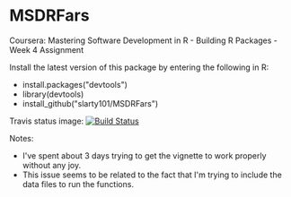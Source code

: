 # MSDRFars
Coursera: Mastering Software Development in R - Building R Packages - Week 4 Assignment

Install the latest version of this package by entering the following in R:
* install.packages("devtools")
* library(devtools)
* install_github("slarty101/MSDRFars")

Travis status image: [![Build Status](https://travis-ci.org/slarty101/MSDRFars.svg?branch=master)](https://travis-ci.org/slarty101/MSDRFars)

Notes:
* I've spent about 3 days trying to get the vignette to work properly without any joy.
* This issue seems to be related to the fact that I'm trying to include the data files to run the functions.
